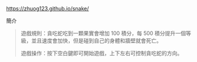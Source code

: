 https://zhuog123.github.io/snake/
>
簡介
> 遊戲規則：貪吃蛇吃到一顆果實會增加 100 積分，每 500 積分提升一個等級，並且速度會加快，但是碰到自己的身體和牆壁就會死亡。
>
> 遊戲操作：按下空白鍵即可開始遊戲，上下左右可控制貪吃蛇的方向。
